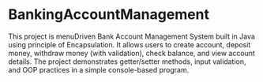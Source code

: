 # BankingAccountManagement
This project is menuDriven Bank Account Management System built in Java using principle of Encapsulation. It allows users to create account, deposit money, withdraw money (with validation), check balance, and view account details. The project demonstrates getter/setter methods, input validation, and OOP practices in a simple console-based program.
